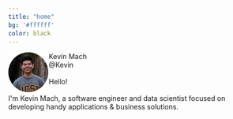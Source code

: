 ```yaml
---
title: "home"
bg: '#ffffff'
color: black
---
```


<div class="intro-container">
<img src="img/pfp.png" align="left">
<div id="relative-name">Kevin Mach
<i class="fa fa-check-circle fa-2x" color="blue"></i>
</div>
<div id="relative-at">@Kevin
</div>

<div class="intro-text">
<br />
Hello! <br />
<br />
I'm Kevin Mach, a software engineer and data scientist focused on developing handy applications &amp; business solutions.
</div>
</div>
